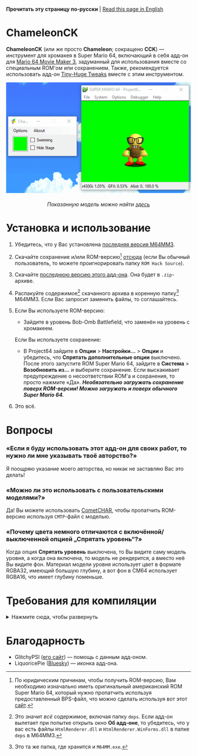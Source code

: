 **Прочитать эту страницу по-русски** | [Read this page in English](https://github.com/vazhka-dolya/ChameleonCK/blob/main/README.md)
# ChameleonCK
**ChameleonCK** (или же просто **Chameleon**; сокращено **CCK**) — инструмент для хромакея в Super Mario 64, включающий в себя адд-он для [Mario 64 Movie Maker 3](https://github.com/projectcomet64/M64MM), задуманный для использования вместе со специальным ROM'ом или сохранением. Также, рекомендуется использовать адд-он [Tiny-Huge Tweaks](https://github.com/vazhka-dolya/TinyHugeTweaks) вместе с этим инструментом.
<p align="center">
  <img src="https://github.com/vazhka-dolya/ChameleonCK/blob/main/GitHubImg/CCK_showcase.gif"/>
</p>
<div align="center">
  <h6>Показанную модель можно найти <a href="https://www.youtube.com/watch?v=6gp2YUWJJQ8">здесь</a></h6>
</div>

# Установка и использование
1. Убедитесь, что у Вас установлена [последняя версия M64MM3](https://github.com/projectcomet64/M64MM/releases/latest).
2. Скачайте сохранение и/или ROM-версию[^1] [отсюда](https://github.com/vazhka-dolya/ChameleonCK/tree/main/SM64) (если Вы обычный пользователь, то можете проигнорировать папку `ROM Hack Source`).
3. Скачайте [последнюю версию этого адд-она](https://github.com/vazhka-dolya/ChameleonCK/releases/latest). Она будет в `.zip`-архиве.
4. Распакуйте содержимое[^2] скачанного архива в коренную папку[^3] M64MM3. Если Вас запросит заменить файлы, то соглашайтесь.
5. Если Вы используете ROM-версию:
   - Зайдите в уровень Bob-Omb Battlefield, что заменён на уровень с хромакеем.
   
   Если Вы используете сохранение:
   - В Project64 зайдите в **Опции** > **Настройки…** > **Опции** и убедитесь, что **Спрятать дополнительные опции** выключено. После этого запустите ROM Super Mario 64, зайдите в **Система** > **Возобновить из…** и выберите сохранение. Если выскакивает предупреждение о несоответствии ROM'а и сохранения, то просто нажмите «Да». ***Необязательно загружать сохранение поверх ROM-версии! Можно загружать и поверх обычного Super Mario 64.***
7. Это всё.
# Вопросы
### «Если я буду использовать этот адд-он для своих работ, то нужно ли мне указывать твоё авторство?»
Я поощряю указание моего авторства, но никак не заставляю Вас это делать!
### «Можно ли это использовать с пользовательскими моделями?»
Да! Вы можете использовать [CometCHAR](https://github.com/projectcomet64/CometCHAR), чтобы пропатчить ROM-версию используя `CMTP`-файл с моделью.
### «Почему цвета немного отличаются с включённой/выключенной опцией „**Спрятать уровень**“?»
Когда опция **Спрятать уровень** выключена, то Вы видите саму модель уровня, а когда она включена, то модель не рендерится, а вместо неё Вы видите фон. Материал модели уровня использует цвет в формате RGBA32, имеющий большую глубину, а вот фон в СМ64 использует RGBA16, что имеет глубину поменьше.
# Требования для компиляции
<details>
  <summary>Нажмите сюда, чтобы развернуть</summary>
  
- Visual Studio 2022.
- Репозиторий M64MM3 в папке под названием `M64MM`, которая находится на одну директорию выше.
  - Пример: если `.sln`-файл BodyStates — `C:/projects/ChameleonCK/ChameleonCK.sln`, то весь репозиторий M64MM3 должен быть в `C:/projects/M64MM`. Желательно, чтобы у путей не было кириллицы.
- Если Вы на Windows, то перед тем, как распаковывать архивы, нажмите правой кнопкой мыши по ним, откройте **Свойства** и посмотрите есть ли опция **Разблокировать**. Если есть, то поставьте на ней галочки и нажмите **Применить**. Если Вы этого не сделаете и архив(-ы) останутся заблокированными, то Вы можете столкнуться с проблемами.
- *В зависимости от ситуации*, Вам *возможно* нужно будет сделать следующее: зайдите в **Меню** > **Средства** > **Диспетчер пакетов NuGet** > **Консоль диспетчера пакетов** и введите `Install-Package HtmlRenderer.WinForms`. После этого, зайдите **Меню** > **Проект** > **Управление пакетами NuGet…** и убедитесь, что у `HtmlRenderer.Core` и `HtmlRenderer.WinForms` последнии версии.

</details>

# Благодарность
- GlitchyPSI ([его сайт](https://glitchypsi.xyz)) — помощь с данным адд-оном.
- LiquoricePie ([Bluesky](https://bsky.app/profile/liquoricepie.bsky.social)) — иконка адд-она.
[^1]: По юридическим причинам, чтобы получить ROM-версию, Вам необходимо изначально иметь оригинальный американский ROM Super Mario 64, который нужно пропатчить используя предоставленный BPS-файл, что можно сделать используя вот этот [сайт](https://hack64.net/tools/patcher.php).
[^2]: Это значит *всё* содержимое, включая папку `deps`. Если адд-он вылетает при попытке открыть окно **Об адд-оне**, то убедитесь, что у вас есть файлы `HtmlRenderer.dll` и `HtmlRenderer.WinForms.dll` в папке `deps` в M64MM3.
[^3]: Это та же папка, где хранится и `M64MM.exe`.
